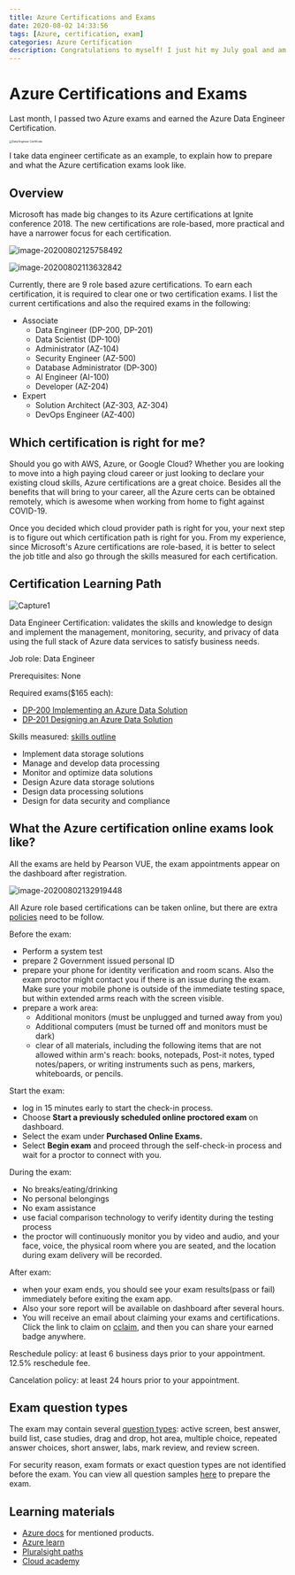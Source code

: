 ```yaml
---
title: Azure Certifications and Exams
date: 2020-08-02 14:33:56
tags: [Azure, certification, exam]
categories: Azure Certification
description: Congratulations to myself! I just hit my July goal and am now a certified Azure Data Engineer! Do you also want to snag some cloud certifications? Excellent! You've come to the right place!
---
```


# Azure Certifications and Exams

Last month, I passed two Azure exams and earned the Azure Data Engineer Certification.

[<img src="https://raw.githubusercontent.com/xinyeah/xinyeah.github.io/master/images/image-20200802114853769.png" alt="Data Engineer Certificate" style="zoom:33%;" />](https://www.youracclaim.com/badges/ba23d9b9-e09b-4c41-84c7-37d4de1ded6c/public_url) 

I take data engineer certificate as an example, to explain how to prepare and what the Azure certification exams look like.

## Overview

Microsoft has made big changes to its Azure certifications at Ignite conference 2018. The new certifications are role-based, more practical and have a narrower focus for each certification.

![image-20200802125758492](https://raw.githubusercontent.com/xinyeah/xinyeah.github.io/master/images/image-20200802125758492.png)

![image-20200802113632842](https://raw.githubusercontent.com/xinyeah/xinyeah.github.io/master/images/image-20200802113632842.png)

Currently, there are 9 role based azure certifications. To earn each certification, it is required to clear one or two certification exams. I list the current certifications and also the required exams in the following:

- Associate
  - Data Engineer (DP-200, DP-201)
  - Data Scientist (DP-100)
  - Administrator (AZ-104)
  - Security Engineer (AZ-500)
  - Database Administrator (DP-300)
  - AI Engineer (AI-100)
  - Developer (AZ-204)
- Expert
  - Solution Architect (AZ-303, AZ-304)
  - DevOps Engineer (AZ-400)

## Which certification is right for me?

Should you go with AWS, Azure, or Google Cloud? Whether you are looking to move into a high paying cloud career or just looking to declare your existing cloud skills, Azure certifications are a great choice. Besides all the benefits that will bring to your career, all the Azure certs can be obtained remotely, which is awesome when working from home to fight against COVID-19.

Once you decided which cloud provider path is right for you, your next step is to figure out which certification path is right for you. From my experience, since Microsoft's Azure certifications are role-based, it is better to select  the job title and also go through the skills measured for each certification.

## Certification Learning Path

![Capture1](https://raw.githubusercontent.com/xinyeah/xinyeah.github.io/master/images/Capture1.jpg)

Data Engineer Certification: validates the skills and knowledge to design and implement the management, monitoring, security, and privacy of data using the full stack of  Azure data services to satisfy business needs.

Job role: Data Engineer

Prerequisites: None

Required exams($165 each):

- [DP-200 Implementing an Azure Data Solution](https://docs.microsoft.com/en-us/learn/certifications/exams/dp-200)
- [DP-201 Designing an Azure Data Solution](https://docs.microsoft.com/en-us/learn/certifications/exams/dp-201)

Skills measured: [skills outline](https://query.prod.cms.rt.microsoft.com/cms/api/am/binary/RE3VwUG)

- Implement data storage solutions
- Manage and develop data processing
- Monitor and optimize data solutions
- Design Azure data storage solutions
- Design data processing solutions
- Design for data security and compliance

## What the Azure certification online exams look like?

All the exams are held by Pearson VUE, the exam appointments appear on the dashboard after registration.

![image-20200802132919448](https://raw.githubusercontent.com/xinyeah/xinyeah.github.io/master/images/image-20200802132919448.png)

All Azure role based certifications can be taken online, but there are extra [policies](https://docs.microsoft.com/en-us/learn/certifications/online-exams) need to be follow.

Before the exam:

- Perform a system test
- prepare 2 Government issued personal ID
- prepare your phone for identity verification and room scans. Also the exam proctor might contact you if there is an issue during the exam. Make sure your mobile phone is outside of the immediate testing space, but within extended arms reach with the screen visible.
- prepare a work area: 
  - Additional monitors (must be unplugged and turned away from you)
  - Additional computers (must be turned off and monitors must be dark)
  - clear of all materials, including the following items that are not allowed within arm's reach: books, notepads, Post-it notes, typed notes/papers, or writing instruments such as pens, markers, whiteboards, or pencils.

Start the exam:

- log in 15 minutes early to start the check-in process.
- Choose **Start a previously scheduled online proctored exam** on dashboard.
- Select the exam under **Purchased Online Exams.**
- Select **Begin exam** and proceed through the self-check-in process and wait for a proctor to connect with you.

During the exam:

- No breaks/eating/drinking
- No personal belongings
- No exam assistance
- use facial comparison technology to verify identity during the testing process
- the proctor will continuously monitor you by video and audio, and your face, voice, the physical room where you are seated, and the location during exam delivery will be recorded.

After exam:

- when your exam ends, you should see your exam results(pass or fail) immediately before exiting the exam app.
- Also your sore report will be available on dashboard after several hours.
- You will receive an email about claiming your exams and certifications. Click the link to claim on [cclaim](https://www.youracclaim.com/earner/earned), and then you can share your earned badge anywhere.  

Reschedule policy: at least 6 business days prior to your appointment. 12.5% reschedule fee.

Cancelation policy: at least 24 hours prior to your appointment.

## Exam question types

The exam may contain several [question types](https://docs.microsoft.com/en-us/learn/certifications/certification-exams#exam-formats-and-question-types): active screen, best answer, build list, case studies, drag and drop, hot area, multiple choice, repeated answer choices, short answer, labs, mark review, and review screen.

For security reason, exam formats or exact question types are not identified before the exam. You can view all question samples [here](![image-20200802142151160](C:\Users\tgttx\Documents\sugartxy.github.io\source\images\image-20200802142151160.png)) to prepare the exam.

## Learning materials

- [Azure docs](https://docs.microsoft.com/en-us/azure/?product=featured) for mentioned products.
- [Azure learn](https://docs.microsoft.com/en-us/learn/certifications/browse/?products=azure) 
- [Pluralsight paths](https://www.pluralsight.com/search?q=azure%20certification)
- [Cloud academy](https://cloudacademy.com/library/azure/)